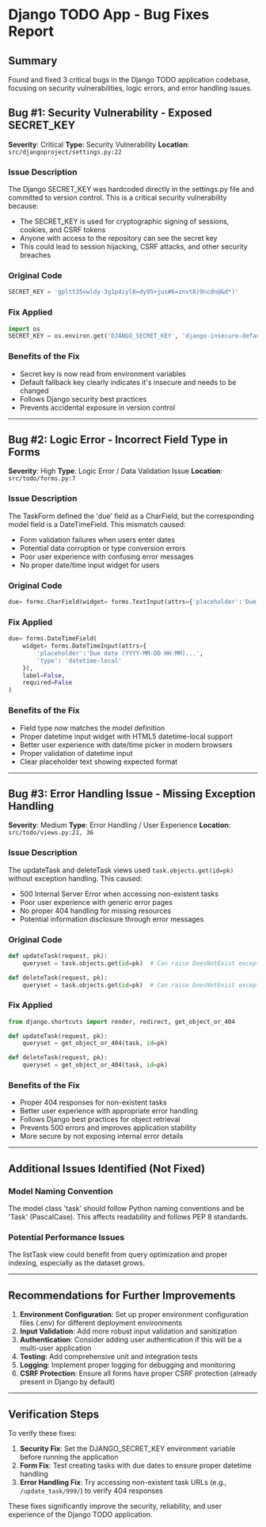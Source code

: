 # Django TODO App - Bug Fixes Report

## Summary
Found and fixed 3 critical bugs in the Django TODO application codebase, focusing on security vulnerabilities, logic errors, and error handling issues.

## Bug #1: Security Vulnerability - Exposed SECRET_KEY
**Severity**: Critical
**Type**: Security Vulnerability
**Location**: `src/djangoproject/settings.py:22`

### Issue Description
The Django SECRET_KEY was hardcoded directly in the settings.py file and committed to version control. This is a critical security vulnerability because:
- The SECRET_KEY is used for cryptographic signing of sessions, cookies, and CSRF tokens
- Anyone with access to the repository can see the secret key
- This could lead to session hijacking, CSRF attacks, and other security breaches

### Original Code
```python
SECRET_KEY = 'gpltt35vwldy-3g1p4iyl8=dy95+jus#6=znvt8)9ncdn@&d*)'
```

### Fix Applied
```python
import os
SECRET_KEY = os.environ.get('DJANGO_SECRET_KEY', 'django-insecure-default-key-change-in-production')
```

### Benefits of the Fix
- Secret key is now read from environment variables
- Default fallback key clearly indicates it's insecure and needs to be changed
- Follows Django security best practices
- Prevents accidental exposure in version control

---

## Bug #2: Logic Error - Incorrect Field Type in Forms
**Severity**: High
**Type**: Logic Error / Data Validation Issue
**Location**: `src/todo/forms.py:7`

### Issue Description
The TaskForm defined the 'due' field as a CharField, but the corresponding model field is a DateTimeField. This mismatch caused:
- Form validation failures when users enter dates
- Potential data corruption or type conversion errors
- Poor user experience with confusing error messages
- No proper date/time input widget for users

### Original Code
```python
due= forms.CharField(widget= forms.TextInput(attrs={'placeholder':'Due date...'}), label=False)
```

### Fix Applied
```python
due= forms.DateTimeField(
    widget= forms.DateTimeInput(attrs={
        'placeholder':'Due date (YYYY-MM-DD HH:MM)...', 
        'type': 'datetime-local'
    }), 
    label=False, 
    required=False
)
```

### Benefits of the Fix
- Field type now matches the model definition
- Proper datetime input widget with HTML5 datetime-local support
- Better user experience with date/time picker in modern browsers
- Proper validation of datetime input
- Clear placeholder text showing expected format

---

## Bug #3: Error Handling Issue - Missing Exception Handling
**Severity**: Medium
**Type**: Error Handling / User Experience
**Location**: `src/todo/views.py:21, 36`

### Issue Description
The updateTask and deleteTask views used `task.objects.get(id=pk)` without exception handling. This caused:
- 500 Internal Server Error when accessing non-existent tasks
- Poor user experience with generic error pages
- No proper 404 handling for missing resources
- Potential information disclosure through error messages

### Original Code
```python
def updateTask(request, pk):
    queryset = task.objects.get(id=pk)  # Can raise DoesNotExist exception

def deleteTask(request, pk):
    queryset = task.objects.get(id=pk)  # Can raise DoesNotExist exception
```

### Fix Applied
```python
from django.shortcuts import render, redirect, get_object_or_404

def updateTask(request, pk):
    queryset = get_object_or_404(task, id=pk)

def deleteTask(request, pk):
    queryset = get_object_or_404(task, id=pk)
```

### Benefits of the Fix
- Proper 404 responses for non-existent tasks
- Better user experience with appropriate error handling
- Follows Django best practices for object retrieval
- Prevents 500 errors and improves application stability
- More secure by not exposing internal error details

---

## Additional Issues Identified (Not Fixed)

### Model Naming Convention
The model class 'task' should follow Python naming conventions and be 'Task' (PascalCase). This affects readability and follows PEP 8 standards.

### Potential Performance Issues
The listTask view could benefit from query optimization and proper indexing, especially as the dataset grows.

---

## Recommendations for Further Improvements

1. **Environment Configuration**: Set up proper environment configuration files (.env) for different deployment environments
2. **Input Validation**: Add more robust input validation and sanitization
3. **Authentication**: Consider adding user authentication if this will be a multi-user application
4. **Testing**: Add comprehensive unit and integration tests
5. **Logging**: Implement proper logging for debugging and monitoring
6. **CSRF Protection**: Ensure all forms have proper CSRF protection (already present in Django by default)

---

## Verification Steps

To verify these fixes:

1. **Security Fix**: Set the DJANGO_SECRET_KEY environment variable before running the application
2. **Form Fix**: Test creating tasks with due dates to ensure proper datetime handling
3. **Error Handling Fix**: Try accessing non-existent task URLs (e.g., `/update_task/999/`) to verify 404 responses

These fixes significantly improve the security, reliability, and user experience of the Django TODO application.